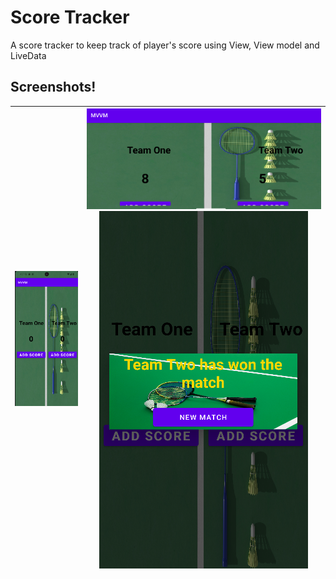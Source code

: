 # Score Tracker
A score tracker to keep track of player's score using View, View model and LiveData
## **Screenshots**!
| ![Application Screenshot](img/Image1.png)  | ![Application Screenshot](img/Image3.png) ![Application Screenshot](img/Image5.png) |
|--------------------------------------------|-------------------------------------------------------------------------------------|
